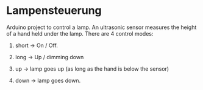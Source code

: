 Lampensteuerung
===============
Arduino project to control a lamp. An ultrasonic sensor measures the height of a hand held under the lamp. There are 4 control modes: 

1) short -> On / Off. 

2) long -> Up / dimming down 

3) up -> lamp goes up (as long as the hand is below the sensor) 

4) down -> lamp goes down.
